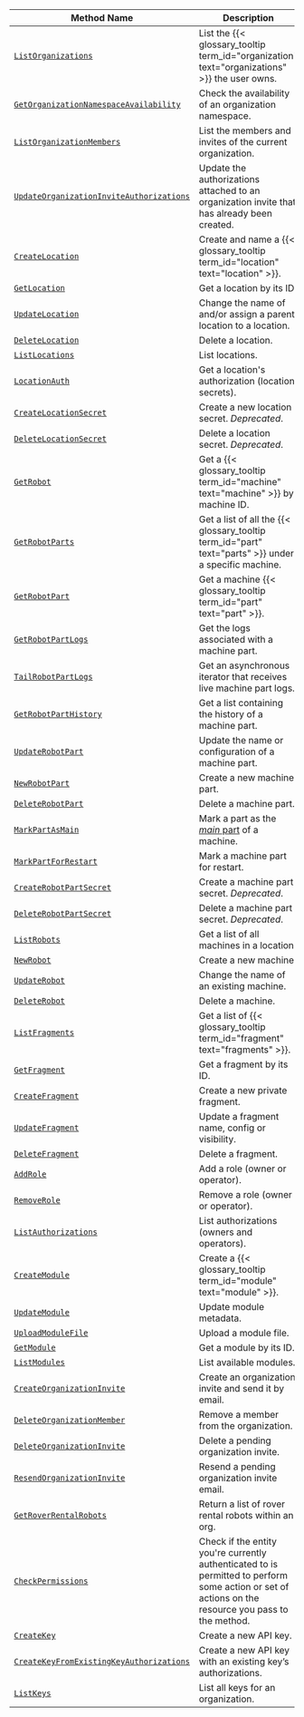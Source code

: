 <!-- prettier-ignore -->
Method Name | Description
----------- | -----------
[`ListOrganizations`](/appendix/apis/fleet/#listorganizations) | List the {{< glossary_tooltip term_id="organization" text="organizations" >}} the user owns.
[`GetOrganizationNamespaceAvailability`](/appendix/apis/fleet/#getorganizationnamespaceavailability) | Check the availability of an organization namespace.
[`ListOrganizationMembers`](/appendix/apis/fleet/#listorganizationmembers) | List the members and invites of the current organization.
[`UpdateOrganizationInviteAuthorizations`](/appendix/apis/fleet/#updateorganizationinviteauthorizations) | Update the authorizations attached to an organization invite that has already been created.
[`CreateLocation`](/appendix/apis/fleet/#createlocation) | Create and name a {{< glossary_tooltip term_id="location" text="location" >}}.
[`GetLocation`](/appendix/apis/fleet/#getlocation) | Get a location by its ID.
[`UpdateLocation`](/appendix/apis/fleet/#updatelocation ) | Change the name of and/or assign a parent location to a location.
[`DeleteLocation`](/appendix/apis/fleet/#deletelocation ) | Delete a location.
[`ListLocations`](/appendix/apis/fleet/#listlocations ) | List locations.
[`LocationAuth`](/appendix/apis/fleet/#locationauth ) | Get a location's authorization (location secrets).
[`CreateLocationSecret`](/appendix/apis/fleet/#createlocationsecret ) | Create a new location secret. *Deprecated*.
[`DeleteLocationSecret`](/appendix/apis/fleet/#deletelocationsecret ) | Delete a location secret. *Deprecated*.
[`GetRobot`](/appendix/apis/fleet/#getrobot ) | Get a {{< glossary_tooltip term_id="machine" text="machine" >}} by machine ID.
[`GetRobotParts`](/appendix/apis/fleet/#getrobotparts ) | Get a list of all the {{< glossary_tooltip term_id="part" text="parts" >}} under a specific machine.
[`GetRobotPart`](/appendix/apis/fleet/#getrobotpart ) | Get a machine {{< glossary_tooltip term_id="part" text="part" >}}.
[`GetRobotPartLogs`](/appendix/apis/fleet/#getrobotpartlogs ) | Get the logs associated with a machine part.
[`TailRobotPartLogs`](/appendix/apis/fleet/#tailrobotpartlogs ) | Get an asynchronous iterator that receives live machine part logs.
[`GetRobotPartHistory`](/appendix/apis/fleet/#getrobotparthistory ) | Get a list containing the history of a machine part.
[`UpdateRobotPart`](/appendix/apis/fleet/#updaterobotpart ) | Update the name or configuration of a machine part.
[`NewRobotPart`](/appendix/apis/fleet/#newrobotpart ) | Create a new machine part.
[`DeleteRobotPart`](/appendix/apis/fleet/#deleterobotpart ) | Delete a machine part.
[`MarkPartAsMain`](/appendix/apis/fleet/#markpartasmain ) | Mark a part as the [_main_ part](/configure/parts/#machine-parts) of a machine.
[`MarkPartForRestart`](/appendix/apis/fleet/#markpartforrestart ) | Mark a machine part for restart.
[`CreateRobotPartSecret`](/appendix/apis/fleet/#createrobotpartsecret ) | Create a machine part secret. *Deprecated*.
[`DeleteRobotPartSecret`](/appendix/apis/fleet/#deleterobotpartsecret ) | Delete a machine part secret. *Deprecated*.
[`ListRobots`](/appendix/apis/fleet/#listrobots ) | Get a list of all machines in a location.
[`NewRobot`](/appendix/apis/fleet/#newrobot ) | Create a new machine.
[`UpdateRobot`](/appendix/apis/fleet/#updaterobot ) | Change the name of an existing machine.
[`DeleteRobot`](/appendix/apis/fleet/#deleterobot ) | Delete a machine.
[`ListFragments`](/appendix/apis/fleet/#listfragments ) | Get a list of {{< glossary_tooltip term_id="fragment" text="fragments" >}}.
[`GetFragment`](/appendix/apis/fleet/#getfragment ) | Get a fragment by its ID.
[`CreateFragment`](/appendix/apis/fleet/#createfragment ) | Create a new private fragment.
[`UpdateFragment`](/appendix/apis/fleet/#updatefragment ) | Update a fragment name, config or visibility.
[`DeleteFragment`](/appendix/apis/fleet/#deletefragment ) | Delete a fragment.
[`AddRole`](/appendix/apis/fleet/#addrole ) | Add a role (owner or operator).
[`RemoveRole`](/appendix/apis/fleet/#removerole ) | Remove a role (owner or operator).
[`ListAuthorizations`](/appendix/apis/fleet/#listauthorizations ) | List authorizations (owners and operators).
[`CreateModule`](/appendix/apis/fleet/#createmodule ) | Create a {{< glossary_tooltip term_id="module" text="module" >}}.
[`UpdateModule`](/appendix/apis/fleet/#updatemodule ) | Update module metadata.
[`UploadModuleFile`](/appendix/apis/fleet/#uploadmodulefile ) | Upload a module file.
[`GetModule`](/appendix/apis/fleet/#getmodule ) | Get a module by its ID.
[`ListModules`](/appendix/apis/fleet/#listmodules ) | List available modules.
[`CreateOrganizationInvite`](/appendix/apis/fleet/#createorganizationinvite) | Create an organization invite and send it by email.
[`DeleteOrganizationMember`](/appendix/apis/fleet/#deleteorganizationmember) | Remove a member from the organization.
[`DeleteOrganizationInvite`](/appendix/apis/fleet/#deleteorganizationinvite) | Delete a pending organization invite.
[`ResendOrganizationInvite`](/appendix/apis/fleet/#resendorganizationinvite) | Resend a pending organization invite email.
[`GetRoverRentalRobots`](/appendix/apis/fleet/#getroverrentalrobots) | Return a list of rover rental robots within an org.
[`CheckPermissions`](/appendix/apis/fleet/#checkpermissions) | Check if the entity you're currently authenticated to is permitted to perform some action or set of actions on the resource you pass to the method.
[`CreateKey`](/appendix/apis/fleet/#createkey) | Create a new API key.
[`CreateKeyFromExistingKeyAuthorizations`](/appendix/apis/fleet/#createkeyfromexistingkeyauthorizations) | Create a new API key with an existing key’s authorizations.
[`ListKeys`](/appendix/apis/fleet/#listkeys) | List all keys for an organization.

